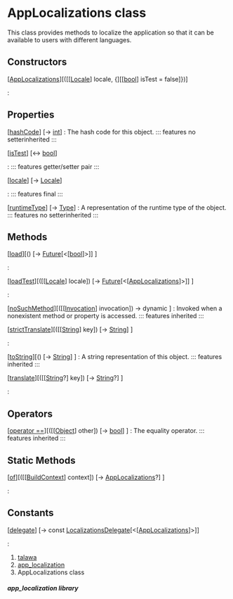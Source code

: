 
<div>

# AppLocalizations class

</div>


This class provides methods to localize the application so that it can
be available to users with different languages.



## Constructors

[[AppLocalizations](../utils_app_localization/AppLocalizations/AppLocalizations.md)][([[[Locale](https://api.flutter.dev/flutter/dart-ui/Locale-class.md)] locale, {][[[bool](https://api.flutter.dev/flutter/dart-core/bool-class.html)] isTest = false]})]

:   



## Properties

[[hashCode](https://api.flutter.dev/flutter/dart-core/Object/hashCode.html)] [→ [int](https://api.flutter.dev/flutter/dart-core/int-class.html)]
:   The hash code for this object.
    ::: features
    no setterinherited
    :::

[[isTest](../utils_app_localization/AppLocalizations/isTest.md)] [↔ [bool](https://api.flutter.dev/flutter/dart-core/bool-class.html)]

:   ::: features
    getter/setter pair
    :::

[[locale](../utils_app_localization/AppLocalizations/locale.md)] [→ [Locale](https://api.flutter.dev/flutter/dart-ui/Locale-class.html)]

:   ::: features
    final
    :::

[[runtimeType](https://api.flutter.dev/flutter/dart-core/Object/runtimeType.html)] [→ [Type](https://api.flutter.dev/flutter/dart-core/Type-class.html)]
:   A representation of the runtime type of the object.
    ::: features
    no setterinherited
    :::



## Methods

[[load](../utils_app_localization/AppLocalizations/load.md)][() [→ [Future](https://api.flutter.dev/flutter/dart-core/Future-class.html)[\<[[bool](https://api.flutter.dev/flutter/dart-core/bool-class.html)]\>]] ]

:   

[[loadTest](../utils_app_localization/AppLocalizations/loadTest.md)][([[[Locale](https://api.flutter.dev/flutter/dart-ui/Locale-class.md)] locale]) [→ [Future](https://api.flutter.dev/flutter/dart-core/Future-class.html)[\<[[AppLocalizations](../utils_app_localization/AppLocalizations-class.md)]\>]] ]

:   

[[noSuchMethod](https://api.flutter.dev/flutter/dart-core/Object/noSuchMethod.html)][([[[Invocation](https://api.flutter.dev/flutter/dart-core/Invocation-class.md)] invocation]) → dynamic ]
:   Invoked when a nonexistent method or property is accessed.
    ::: features
    inherited
    :::

[[strictTranslate](../utils_app_localization/AppLocalizations/strictTranslate.md)][([[[String](https://api.flutter.dev/flutter/dart-core/String-class.md)] key]) [→ [String](https://api.flutter.dev/flutter/dart-core/String-class.html)] ]

:   

[[toString](https://api.flutter.dev/flutter/dart-core/Object/toString.html)][() [→ [String](https://api.flutter.dev/flutter/dart-core/String-class.html)] ]
:   A string representation of this object.
    ::: features
    inherited
    :::

[[translate](../utils_app_localization/AppLocalizations/translate.md)][([[[String](https://api.flutter.dev/flutter/dart-core/String-class.md)?] key]) [→ [String](https://api.flutter.dev/flutter/dart-core/String-class.html)?] ]

:   



## Operators

[[operator ==](https://api.flutter.dev/flutter/dart-core/Object/operator_equals.html)][([[[Object](https://api.flutter.dev/flutter/dart-core/Object-class.md)] other]) [→ [bool](https://api.flutter.dev/flutter/dart-core/bool-class.html)] ]
:   The equality operator.
    ::: features
    inherited
    :::



## Static Methods

[[of](../utils_app_localization/AppLocalizations/of.md)][([[[BuildContext](https://api.flutter.dev/flutter/widgets/BuildContext-class.md)] context]) [→ [AppLocalizations](../utils_app_localization/AppLocalizations-class.md)?] ]

:   



## Constants

[[delegate](../utils_app_localization/AppLocalizations/delegate-constant.md)] [→ const [LocalizationsDelegate](https://api.flutter.dev/flutter/widgets/LocalizationsDelegate-class.html)[\<[[AppLocalizations](../utils_app_localization/AppLocalizations-class.md)]\>]]

:   







1.  [talawa](../index.md)
2.  [app_localization](../utils_app_localization/)
3.  AppLocalizations class

##### app_localization library







